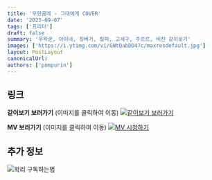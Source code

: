 ```yaml
---
title: '무한굴레 - 그대에게 COVER'
date: '2023-09-07'
tags: ['프리터']
draft: false
summary: '우왁굳, 아이네, 징버거, 릴파, 고세구, 주르르, 비챤 같이보기'
images: ['https://i.ytimg.com/vi/GNtQabDD47c/maxresdefault.jpg']
layout: PostLayout
canonicalUrl:
authors: ['pompurin']
---
```


## 링크

**같이보기 보러가기** (이미지를 클릭하여 이동)
[![같이보기 보러가기](../static/images/logo.png)](https://cafe.naver.com/steamindiegame/12777698)

**MV 보러가기** (이미지를 클릭하여 이동)
[![MV 시청하기](https://i.ytimg.com/vi/GNtQabDD47c/maxresdefault.jpg)](https://youtu.be/GNtQabDD47c?si=_5q9SHNgqVw1fdDB)

## 추가 정보

![왁리 구독하는법](../static/images/sub.gif)
